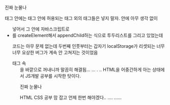 진짜 눈물나

<form> 태그 안에는 <form> 태그 안에 허용되는 태그 외의 태그들은 넣지 말자.

<form> 안에 아무 생각 없이 <ul> 넣어서 그 안에 자바스크립트로 <li>를 createElement해서 appendChild하는 식으로 투두리스트를 그리고 있었는데

코드는 아무 문제 없는데 두번째 인풋부터는 갑자기 localStorage가 리셋되는 너무너무 요상한 버그가 계속 안 고쳐지는 것이었음

<form> 태그 속 <ul>을 바깥으로 꺼내니까 말끔히 해결됨... ... . .. HTML을 어중간하게 아는 상태에서 JS개발 공부를 시작한 탓이다.

진짜 눈물나

HTML CSS 공부 맘 잡고 언제 한번 해야겠다.. .... ......